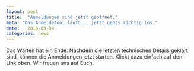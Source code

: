 ```yaml
---
layout: post
title:  "Anmeldungen sind jetzt geöffnet."
meta: "Das Anmeldetool läuft... jetzt gehts richtig los."
date:   2016-03-04
categories: news
---
```


Das Warten hat ein Ende. Nachdem die letzten technischen Details geklärt sind, können die Anmeldungen jetzt starten. Klickt dazu einfach auf den Link oben. Wir freuen uns auf Euch.
